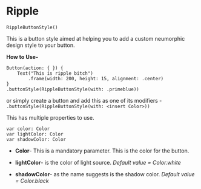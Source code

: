 # Ripple

`RippleButtonStyle()`

This is a button style aimed at helping you to add a custom neumorphic design style to your button.

**How to Use-**
```
Button(action: { }) {
    Text("This is ripple bitch")
        .frame(width: 200, height: 15, alignment: .center)
}
.buttonStyle(RippleButtonStyle(with: .primeblue))
```
or simply create a button and add this as one of its modifiers - 
`.buttonStyle(RippleButtonStyle(with: <insert Color>))`

This has multiple properties to use.
```
var color: Color
var lightColor: Color
var shadowColor: Color
```
- **Color**- This is a mandatory parameter. This is the color for the button.

- **lightColor**- is the color of light source. *Default value = Color.white*

- **shadowColor**- as the name suggests is the shadow color. *Default value = Color.black*

